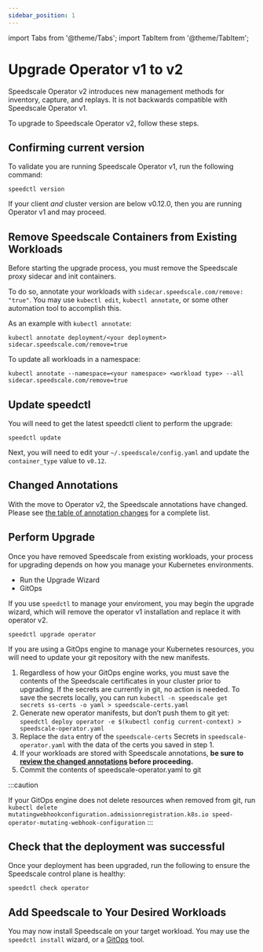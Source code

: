 ```yaml
---
sidebar_position: 1
---
```

import Tabs from '@theme/Tabs';
import TabItem from '@theme/TabItem';

# Upgrade Operator v1 to v2

Speedscale Operator v2 introduces new management methods for inventory, capture, and replays.
It is not backwards compatible with Speedscale Operator v1.

To upgrade to Speedscale Operator v2, follow these steps.

## Confirming current version

To validate you are running Speedscale Operator v1, run the following command:

```
speedctl version
```

If your client _and_ cluster version are below v0.12.0, then you are running Operator v1 and may proceed.


## Remove Speedscale Containers from Existing Workloads

Before starting the upgrade process, you must remove the Speedscale proxy sidecar and init containers.

To do so, annotate your workloads with `sidecar.speedscale.com/remove: "true"`. You may use `kubectl edit`,
`kubectl annotate`, or some other automation tool to accomplish this.

As an example with `kubectl annotate`:

```
kubectl annotate deployment/<your deployment> sidecar.speedscale.com/remove=true
```

To update all workloads in a namespace:

```
kubectl annotate --namespace=<your namespace> <workload type> --all sidecar.speedscale.com/remove=true
```

## Update speedctl

You will need to get the latest speedctl client to perform the upgrade:

```
speedctl update
```

Next, you will need to edit your `~/.speedscale/config.yaml` and update the `container_type` value to `v0.12`.

## Changed Annotations

With the move to Operator v2, the Speedscale annotations have changed.
Please see [the table of annotation changes](../changed-annotations) for a complete list.

## Perform Upgrade

Once you have removed Speedscale from existing workloads, your process for upgrading depends on
how you manage your Kubernetes environments.

 * Run the Upgrade Wizard
 * GitOps

<Tabs>
<TabItem value="wizard" label="Wizard" default>

If you use `speedctl` to manage your enviroment, you may begin the upgrade wizard,
which will remove the operator v1 installation and replace it with operator v2.

```shell
speedctl upgrade operator
```

</TabItem>

<TabItem value="gitops" label="GitOps">

If you are using a GitOps engine to manage your Kubernetes resources, you will need to update your git
repository with the new manifests.

1. Regardless of how your GitOps engine works, you must save the contents of the Speedscale certificates in your cluster prior to upgrading. If the secrets are currently in git, no action is needed. To save the secrets locally, you can run `kubectl -n speedscale get secrets ss-certs -o yaml > speedscale-certs.yaml`
1. Generate new operator manifests, but don’t push them to git yet: `speedctl deploy operator -e $(kubectl config current-context) > speedscale-operator.yaml`
1. Replace the `data` entry of the `speedscale-certs` Secrets in `speedscale-operator.yaml` with the data of the certs you saved in step 1.
1. If your workloads are stored with Speedscale annotations, **be sure to [review the changed annotations](../changed-annotations) before proceeding.**
1. Commit the contents of speedscale-operator.yaml to git

:::caution

   If your GitOps engine does not delete resources when removed from git, run `kubectl delete mutatingwebhookconfiguration.admissionregistration.k8s.io speed-operator-mutating-webhook-configuration`
:::

</TabItem>

</Tabs>

## Check that the deployment was successful

Once your deployment has been upgraded, run the following to ensure the Speedscale control plane is healthy:

```
speedctl check operator
```

## Add Speedscale to Your Desired Workloads

You may now install Speedscale on your target workload. You may use the `speedctl install` wizard, or a [GitOps](../install/overview.md/#gitops-install-for-kubernetes-via-manifests) tool.
 
